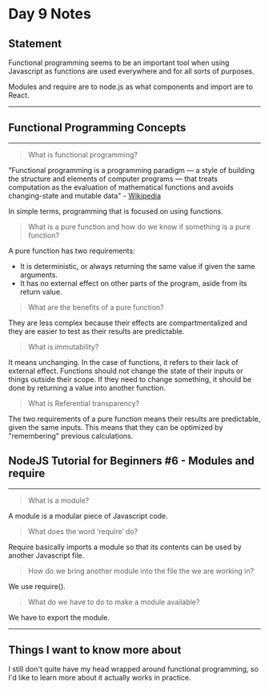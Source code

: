 # Day 9 Notes
## Statement

Functional programming seems to be an important tool when using Javascript as functions are used everywhere and for all sorts of purposes.

Modules and require are to node.js as what components and import are to React. 

***

## Functional Programming Concepts
***

> What is functional programming?

"Functional programming is a programming paradigm — a style of building the structure and elements of computer programs — that treats computation as the evaluation of mathematical functions and avoids changing-state and mutable data" - [Wikipedia](https://en.wikipedia.org/wiki/Functional_programming)

In simple terms, programming that is focused on using functions.

> What is a pure function and how do we know if something is a pure function?

A pure function has two requirements:
* It is deterministic, or always returning the same value if given the same arguments.
* It has no external effect on other parts of the program, aside from its return value.

> What are the benefits of a pure function?

They are less complex because their effects are compartmentalized and they are easier to test as their results are predictable.

> What is immutability?

It means unchanging. In the case of functions, it refers to their lack of external effect. Functions should not change the state of their inputs or things outside their scope. If they need to change something, it should be done by returning a value into another function.

> What is Referential transparency?

The two requirements of a pure function means their results are predictable, given the same inputs. This means that they can be optimized by "remembering" previous calculations.


## NodeJS Tutorial for Beginners #6 - Modules and require
***

> What is a module?

A module is a modular piece of Javascript code. 

> What does the word ‘require’ do?

Require basically imports a module so that its contents can be used by another Javascript file.

> How do we bring another module into the file the we are working in?

We use require().

> What do we have to do to make a module available?

We have to export the module.

***
## Things I want to know more about
I still don't quite have my head wrapped around functional programming, so I'd like to learn more about it actually works in practice.
